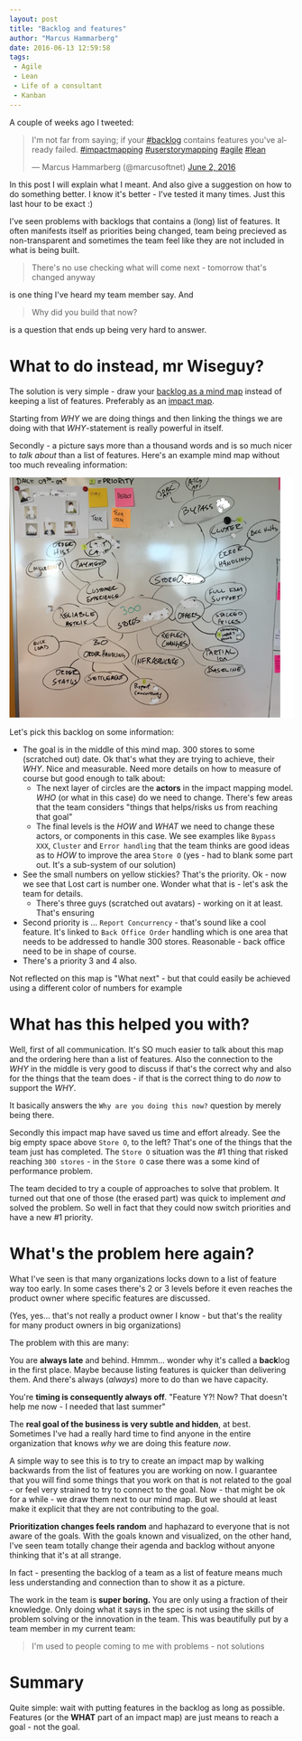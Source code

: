 ```yaml
---
layout: post
title: "Backlog and features"
author: "Marcus Hammarberg"
date: 2016-06-13 12:59:58
tags:
 - Agile
 - Lean
 - Life of a consultant
 - Kanban
---
```


A couple of weeks ago I tweeted:

<blockquote class="twitter-tweet" data-lang="en"><p lang="en" dir="ltr">I&#39;m not far from saying; if your <a href="https://twitter.com/hashtag/backlog?src=hash">#backlog</a> contains features you&#39;ve already failed. <a href="https://twitter.com/hashtag/impactmapping?src=hash">#impactmapping</a> <a href="https://twitter.com/hashtag/userstorymapping?src=hash">#userstorymapping</a> <a href="https://twitter.com/hashtag/agile?src=hash">#agile</a> <a href="https://twitter.com/hashtag/lean?src=hash">#lean</a></p>&mdash; Marcus Hammarberg (@marcusoftnet) <a href="https://twitter.com/marcusoftnet/status/738254736189718528">June 2, 2016</a></blockquote>
<script async src="//platform.twitter.com/widgets.js" charset="utf-8"></script>

In this post I will explain what I meant. And also give a suggestion on how to do something better. I know it's better - I've tested it many times. Just this last hour to be exact :)

<a name='more'></a>

I've seen problems with backlogs that contains a (long) list of features. It often manifests itself as priorities being changed, team being precieved as non-transparent and sometimes the team feel like they are not included in what is being built.

>There's no use checking what will come next - tomorrow that's changed anyway

is one thing I've heard my team member say. And

>Why did you build that now?

is a question that ends up being very hard to answer. 

# What to do instead, mr Wiseguy? 
The solution is very simple - draw your [backlog as a mind map](http://www.marcusoft.net/2016/04/fear-of-loosing-important-things.html#backlog-as-a-mindmap) instead of keeping a list of features. Preferably as an [impact map](https://www.impactmapping.org/).

Starting from *WHY* we are doing things and then linking the things we are doing with that *WHY*-statement is really powerful in itself. 

Secondly - a picture says more than a thousand words and is so much nicer to *talk about* than a list of features. Here's an example mind map without too much revealing information:

![Example backlog](/img/exampleMindMap.png)

Let's pick this backlog on some information:

* The goal is in the middle of this mind map. 300 stores to some (scratched out) date. Ok that's what they are trying to achieve, their *WHY*. Nice and measurable. Need more details on how to measure of course but good enough to talk about:
    - The next layer of circles are the **actors** in the impact mapping model. *WHO* (or what in this case) do we need to change. There's few areas that the team considers "things that helps/risks us from reaching that goal"
    - The final levels is the *HOW* and *WHAT* we need to change these actors, or components in this case. We see examples like `Bypass XXX`, `Cluster` and `Error handling` that the team thinks are good ideas as to *HOW* to improve the area `Store O` (yes - had to blank some part out. It's a sub-system of our solution)
* See the small numbers on yellow stickies? That's the priority. Ok - now we see that Lost cart is number one. Wonder what that is - let's ask the team for details. 
    * There's three guys (scratched out avatars) - working on it at least. That's ensuring
* Second priority is ... `Report Concurrency` - that's sound like a cool feature. It's linked to `Back Office Order` handling which is one area that needs to be addressed to handle 300 stores. Reasonable - back office need to be in shape of course.
* There's a priority 3 and 4 also. 

Not reflected on this map is "What next" - but that could easily be achieved using a different color of numbers for example

# What has this helped you with?
Well, first of all communication. It's SO much easier to talk about this map and the ordering here than a list of features. Also the connection to the *WHY* in the middle is very good to discuss if that's the correct why and also for the things that the team does - if that is the correct thing to do *now* to support the *WHY*.

It basically answers the `Why are you doing this now?` question by merely being there. 

Secondly this impact map have saved us time and effort already. See the big empty space above `Store O`, to the left? That's one of the things that the team just has completed. The `Store O` situation was the #1 thing that risked reaching `300 stores` - in the `Store O` case there was a some kind of performance problem.

The team decided to try a couple of approaches to solve that problem. It turned out that one of those (the erased part) was quick to implement *and* solved the problem. So well in fact that they could now switch priorities and have a new #1 priority. 

# What's the problem here again? 
What I've seen is that many organizations locks down to a list of feature way too early. In some cases there's 2 or 3 levels before it even reaches the product owner where specific features are discussed.

(Yes, yes... that's not really a product owner I know - but that's the reality for many product owners in big organizations)

The problem with this are many:

You are **always late** and behind. Hmmm... wonder why it's called a **back**log in the first place. Maybe because listing features is quicker than delivering them. And there's always (*always*) more to do than we have capacity.

You're **timing is consequently always off**. "Feature Y?! Now? That doesn't help me now - I needed that last summer"

The **real goal of the business is very subtle and hidden**, at best. Sometimes I've had a really hard time to find anyone in the entire organization that knows *why* we are doing this feature *now*.

A simple way to see this is to try to create an impact map by walking backwards from the list of features you are working on now. I guarantee that you will find some things that you work on that is not related to the goal - or feel very strained to try to connect to the goal. Now - that might be ok for a while - we draw them next to our mind map. But we should at least make it explicit that they are not contributing to the goal. 

**Prioritization changes feels random** and haphazard to everyone that is not aware of the goals. With the goals known and visualized, on the other hand, I've seen team totally change their agenda and backlog without anyone thinking that it's at all strange.

In fact - presenting the backlog of a team as a list of feature means much less understanding and connection than to show it as a picture.  

The work in the team is **super boring.** You are only using a fraction of their knowledge. Only doing what it says in the spec is not using the skills of problem solving or the innovation in the team. This was beautifully put by a team member in my current team:

>I'm used to people coming to me with problems - not solutions

# Summary
Quite simple: wait with putting features in the backlog as long as possible. Features (or the **WHAT** part of an impact map) are just means to reach a goal - not the goal.

